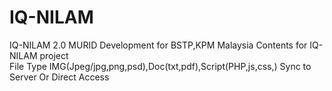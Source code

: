 # IQ-NILAM
IQ-NILAM 2.0 MURID Development for BSTP,KPM Malaysia
Contents for IQ-NILAM project  
File Type IMG(Jpeg/jpg,png,psd),Doc(txt,pdf),Script(PHP,js,css,)
Sync to Server Or Direct Access 
